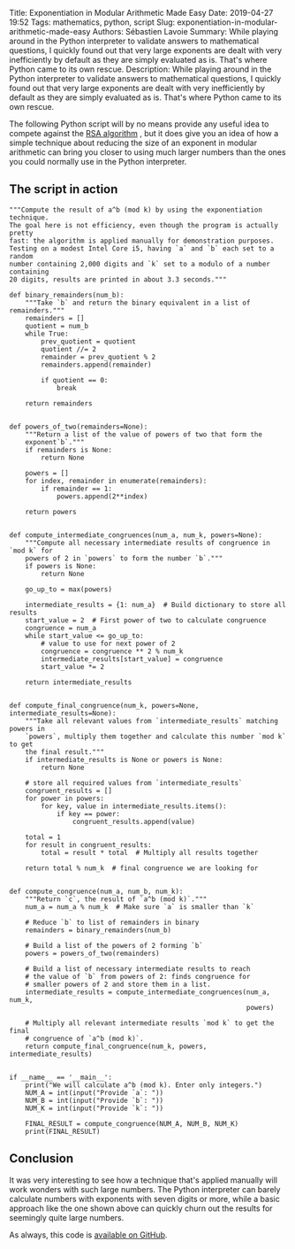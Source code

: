 Title: Exponentiation in Modular Arithmetic Made Easy
Date: 2019-04-27 19:52
Tags: mathematics, python, script
Slug: exponentiation-in-modular-arithmetic-made-easy
Authors: Sébastien Lavoie
Summary: While playing around in the Python interpreter to validate answers to mathematical questions, I quickly found out that very large exponents are dealt with very inefficiently by default as they are simply evaluated as is. That's where Python came to its own rescue.
Description: While playing around in the Python interpreter to validate answers to mathematical questions, I quickly found out that very large exponents are dealt with very inefficiently by default as they are simply evaluated as is. That's where Python came to its own rescue.

The following Python script will by no means provide any useful idea to
compete against the
[RSA algorithm](<https://en.wikipedia.org/wiki/RSA_(cryptosystem)>)
, but it does give you an idea of how
a simple technique about reducing the size of an exponent in modular
arithmetic can bring you closer to using much larger numbers than the
ones you could normally use in the Python interpreter.

## The script in action

```{.python}
"""Compute the result of a^b (mod k) by using the exponentiation technique.
The goal here is not efficiency, even though the program is actually pretty
fast: the algorithm is applied manually for demonstration purposes.
Testing on a modest Intel Core i5, having `a` and `b` each set to a random
number containing 2,000 digits and `k` set to a modulo of a number containing
20 digits, results are printed in about 3.3 seconds."""

def binary_remainders(num_b):
    """Take `b` and return the binary equivalent in a list of remainders."""
    remainders = []
    quotient = num_b
    while True:
        prev_quotient = quotient
        quotient //= 2
        remainder = prev_quotient % 2
        remainders.append(remainder)

        if quotient == 0:
            break

    return remainders


def powers_of_two(remainders=None):
    """Return a list of the value of powers of two that form the
    exponent`b`."""
    if remainders is None:
        return None

    powers = []
    for index, remainder in enumerate(remainders):
        if remainder == 1:
            powers.append(2**index)

    return powers


def compute_intermediate_congruences(num_a, num_k, powers=None):
    """Compute all necessary intermediate results of congruence in `mod k` for
    powers of 2 in `powers` to form the number `b`."""
    if powers is None:
        return None

    go_up_to = max(powers)

    intermediate_results = {1: num_a}  # Build dictionary to store all results
    start_value = 2  # First power of two to calculate congruence
    congruence = num_a
    while start_value <= go_up_to:
        # value to use for next power of 2
        congruence = congruence ** 2 % num_k
        intermediate_results[start_value] = congruence
        start_value *= 2

    return intermediate_results


def compute_final_congruence(num_k, powers=None, intermediate_results=None):
    """Take all relevant values from `intermediate_results` matching powers in
    `powers`, multiply them together and calculate this number `mod k` to get
    the final result."""
    if intermediate_results is None or powers is None:
        return None

    # store all required values from `intermediate_results`
    congruent_results = []
    for power in powers:
        for key, value in intermediate_results.items():
            if key == power:
                congruent_results.append(value)

    total = 1
    for result in congruent_results:
        total = result * total  # Multiply all results together

    return total % num_k  # final congruence we are looking for


def compute_congruence(num_a, num_b, num_k):
    """Return `c`, the result of `a^b (mod k)`."""
    num_a = num_a % num_k  # Make sure `a` is smaller than `k`

    # Reduce `b` to list of remainders in binary
    remainders = binary_remainders(num_b)

    # Build a list of the powers of 2 forming `b`
    powers = powers_of_two(remainders)

    # Build a list of necessary intermediate results to reach
    # the value of `b` from powers of 2: finds congruence for
    # smaller powers of 2 and store them in a list.
    intermediate_results = compute_intermediate_congruences(num_a, num_k,
                                                            powers)

    # Multiply all relevant intermediate results `mod k` to get the final
    # congruence of `a^b (mod k)`.
    return compute_final_congruence(num_k, powers, intermediate_results)


if __name__ == '__main__':
    print("We will calculate a^b (mod k). Enter only integers.")
    NUM_A = int(input("Provide `a`: "))
    NUM_B = int(input("Provide `b`: "))
    NUM_K = int(input("Provide `k`: "))

    FINAL_RESULT = compute_congruence(NUM_A, NUM_B, NUM_K)
    print(FINAL_RESULT)

```

## Conclusion

It was very interesting to see how a technique that's applied manually
will work wonders with such large numbers. The Python interpreter can
barely calculate numbers with exponents with seven digits or more, while
a basic approach like the one shown above can quickly churn out the
results for seemingly quite large numbers.

As always, this code is
[available on GitHub](https://github.com/sglavoie/code-snippets/blob/master/python/mathematics/modular_arithmetic/exponentiation_mod_k.py).
